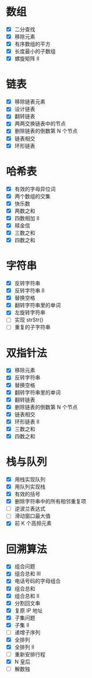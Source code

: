 # 数组

- [x]  二分查找
- [x]  移除元素
- [x]  有序数组的平方
- [x]  长度最小的子数组
- [x]  螺旋矩阵 II

# 链表

- [x]  移除链表元素
- [x]  设计链表
- [x]  翻转链表
- [x]  两两交换链表中的节点
- [x]  删除链表的倒数第 N 个节点
- [x]  链表相交
- [x]  环形链表

# 哈希表

- [x]  有效的字母异位词
- [x]  两个数组的交集
- [x]  快乐数
- [x]  两数之和
- [x]  四数相加 II
- [x]  赎金信
- [x]  三数之和
- [x]  四数之和

# 字符串

- [x]  反转字符串
- [x]  反转字符串 II
- [x]  替换空格
- [x]  翻转字符串里的单词
- [x]  左旋转字符串
- [ ]  实现 strStr()
- [ ]  重复的子字符串

# 双指针法

- [x] 移除元素
- [x] 反转字符串
- [x] 替换空格
- [x]  翻转字符串里的单词
- [x] 翻转链表
- [x] 删除链表的倒数第 N 个节点
- [x] 链表相交
- [x] 环形链表 II
- [x] 三数之和
- [x] 四数之和

# 栈与队列

- [x] 用栈实现队列
- [x] 用队列实现栈
- [x] 有效的括号
- [x] 删除字符串中的所有相邻重复项
- [ ] 逆波兰表达式
- [ ] 滑动窗口最大值
- [x] 前 K 个高频元素

# 回溯算法

- [x] 组合问题
- [x] 组合总和 III
- [x] 电话号码的字母组合
- [x] 组合总和
- [x] 组合总和 II
- [x] 分割回文串
- [x] 复原 IP 地址
- [x] 子集问题
- [x] 子集 II
- [ ] 递增子序列
- [x] 全排列
- [x] 全排列 II
- [ ] 重新安排行程
- [x] N 皇后
- [ ] 解数独
